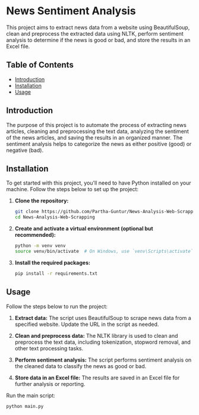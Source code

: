 # News Sentiment Analysis

This project aims to extract news data from a website using BeautifulSoup, clean and preprocess the extracted data using NLTK, perform sentiment analysis to determine if the news is good or bad, and store the results in an Excel file.

## Table of Contents
- [Introduction](#introduction)
- [Installation](#installation)
- [Usage](#usage)

## Introduction

The purpose of this project is to automate the process of extracting news articles, cleaning and preprocessing the text data, analyzing the sentiment of the news articles, and saving the results in an organized manner. The sentiment analysis helps to categorize the news as either positive (good) or negative (bad).

## Installation

To get started with this project, you'll need to have Python installed on your machine. Follow the steps below to set up the project:

1. **Clone the repository:**
    ```bash
    git clone https://github.com/Partha-Guntur/News-Analysis-Web-Scrapping.git
    cd News-Analysis-Web-Scrapping
    ```

2. **Create and activate a virtual environment (optional but recommended):**
    ```bash
    python -m venv venv
    source venv/bin/activate  # On Windows, use `venv\Scripts\activate`
    ```

3. **Install the required packages:**
    ```bash
    pip install -r requirements.txt
    ```

## Usage

Follow the steps below to run the project:

1. **Extract data:**
   The script uses BeautifulSoup to scrape news data from a specified website. Update the URL in the script as needed.

2. **Clean and preprocess data:**
   The NLTK library is used to clean and preprocess the text data, including tokenization, stopword removal, and other text processing tasks.

3. **Perform sentiment analysis:**
   The script performs sentiment analysis on the cleaned data to classify the news as good or bad.

4. **Store data in an Excel file:**
   The results are saved in an Excel file for further analysis or reporting.

Run the main script:
```bash
python main.py
